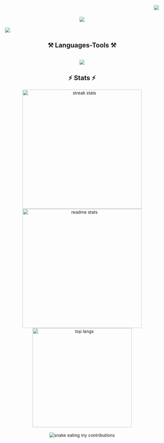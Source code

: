 <img align="right" src="https://visitor-badge.laobi.icu/badge?page_id=prestigetonio.prestigetonio" />

<h1 align="center">
    <img src="https://readme-typing-svg.herokuapp.com/?font=Righteous&size=35&center=true&vCenter=true&width=500&height=70&duration=4000&lines=Hi+There!+👋;+I'm+Tony+Fournales!;" />
</h1>
<a href="https://linkedin.com/in/tony-fournales" target="_blank">
    <img src="https://img.shields.io/badge/LinkedIn-0077B5?style=for-the-badge&logo=linkedin&logoColor=white" target="_blank" />
</a>
<h2 align="center">⚒️ Languages-Tools ⚒️</h2>
<br/>
<div align="center">
    <img src="https://skillicons.dev/icons?i=html,css,vscode,github" />
</div>

<h2 align="center">⚡ Stats ⚡</h2>
<div align=center>
  <img width=390 src="https://github-readme-streak-stats-prestigetonio.vercel.app/?user=prestigetonio&count_private=true&theme=react&border_radius=10" alt="streak stats"/>
  <img width=390 src="https://github-readme-stats-prestigetonio.vercel.app/api?username=prestigetonio&count_private=true&show_icons=true&theme=react&rank_icon=github&border_radius=10" alt="readme stats" />
  <br/>
  <img width=325 align="center" src="https://github-readme-stats-prestigetonio.vercel.app/api/top-langs/?username=prestigetonio&hide=HTML&langs_count=8&layout=compact&theme=react&border_radius=10&size_weight=0.5&count_weight=0.5&exclude_repo=github-readme-stats" alt="top langs" />
</div>
<div align="center">
  <br>
  <img alt="snake eating my contributions" src="https://raw.githubusercontent.com/salesp07/prestigetonio/output/github-contribution-grid-snake.svg" />
  <br/><br/><br/>
</div>
